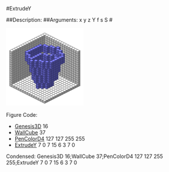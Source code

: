 #ExtrudeY

##Description: <x> <y1> <z> <y2> <Shape> <StartScale> <StopScale> <Skips>
##Arguments: x y z Y f s S #

![](ExtrudeY-Iso.png)

Figure Code:
- [Genesis3D](Genesis3D.md) 16
- [WallCube](WallCube.md) 37
- [PenColorD4](PenColorD4.md) 127 127 255 255
- [ExtrudeY](ExtrudeY.md) 7 0 7 15 6 3 7 0

Condensed: Genesis3D 16;WallCube 37;PenColorD4 127 127 255 255;ExtrudeY 7 0 7 15 6 3 7 0

